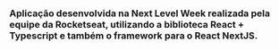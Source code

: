 ### Aplicação desenvolvida na Next Level Week realizada pela equipe da Rocketseat, utilizando a biblioteca React + Typescript e também o framework para o React NextJS.
